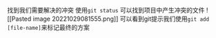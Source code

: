 找到我们需要解决的冲突
使用`git status` 可以找到项目中产生冲突的文件
![[Pasted image 20221029081555.png]]
可以看到git提示我们使用`git add [file-name]`来标记最终的方案

